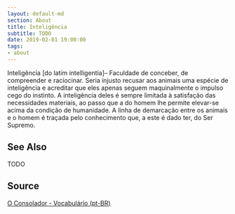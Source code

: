 ```yaml
---
layout: default-md
section: About
title: Inteligência
subtitle: TODO
date: 2019-02-01 19:00:00
tags:
- about
---
```


Inteligência [do latim intelligentia]– Faculdade de conceber, de compreender e raciocinar. Seria injusto recusar aos animais uma espécie de inteligência e acreditar que eles apenas seguem maquinalmente o impulso cego do instinto. A inteligência deles é sempre limitada à satisfação das necessidades materiais, ao passo que a do homem lhe permite elevar-se acima da condição de humanidade. A linha de demarcação entre os animais e o homem é traçada pelo conhecimento que, a este é dado ter, do Ser Supremo.

## See Also
TODO

## Source
[O Consolador - Vocabulário (pt-BR)](http://www.oconsolador.com.br/linkfixo/vocabulario/principal.html)


